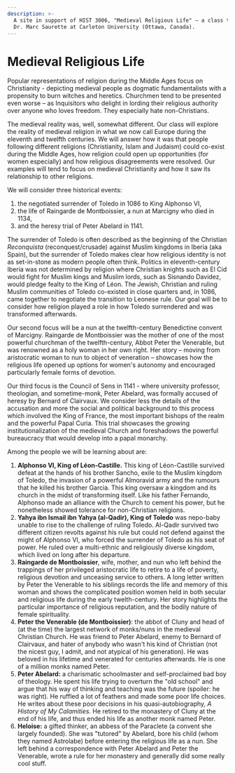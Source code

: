 ```yaml
---
description: >-
  A site in support of HIST 3006, "Medieval Religious Life" – a class taught by
  Dr. Marc Saurette at Carleton University (Ottawa, Canada).
---
```


# Medieval Religious Life

Popular representations of religion during the Middle Ages focus on Christianity - depicting medieval people as dogmatic fundamentalists with a propensity to burn witches and heretics. Churchmen tend to be presented even worse – as Inquisitors who delight in lording their religious authority over anyone who loves freedom. They especially hate non-Christians.&#x20;

The medieval reality was, well, somewhat different. Our class will explore the reality of medieval religion in what we now call Europe during the eleventh and twelfth centuries. We will answer how it was that people following different religions (Christianity, Islam and Judaism) could co-exist during the Middle Ages, how religion could open up opportunities (for women especially) and how religious disagreements were resolved. Our examples will tend to focus on medieval Christianity and how it saw its relationship to other religions.&#x20;

We will consider three historical events:&#x20;

1. the negotiated surrender of Toledo in 1086 to King Alphonso VI,&#x20;
2. the life of Raingarde de Montboissier, a nun at Marcigny who died in 1134,&#x20;
3. and the heresy trial of Peter Abelard in 1141.

The surrender of Toledo is often described as the beginning of the Christian _Reconquista_ (reconquest/crusade) against Muslim kingdoms in Iberia (aka Spain), but the surrender of Toledo makes clear how religious identity is not as set-in-stone as modern people often think. Politics in eleventh-century Iberia was not determined by religion where Christian knights such as El Cid would fight for Muslim kings and Muslim lords, such as Sisnando Davidez, would pledge fealty to the King of Léon. The Jewish, Christian and ruling Muslim communities of Toledo co-existed in close quarters and, in 1086, came together to negotiate the transition to Leonese rule. Our goal will be to consider how religion played a role in how Toledo surrendered and was transformed afterwards. &#x20;

Our second focus will be a nun at the twelfth-century Benedictine convent of Marcigny. Raingarde de Montboissier was the mother of one of the most powerful churchman of the twelfth-century, Abbot Peter the Venerable, but was renowned as a holy woman in her own right. Her story – moving from aristocratic woman to nun to object of veneration – showcases how the religious life opened up options for women's autonomy and encouraged particularly female forms of devotion. &#x20;

Our third focus is the Council of Sens in 1141 - where university professor, theologian, and sometime-monk, Peter Abelard, was formally accused of heresy by Bernard of Clairvaux. We consider less the details of the accusation and more the social and political background to this process which involved the King of France, the most important bishops of the realm and the powerful Papal Curia. This trial showcases the growing institutionalization of the medieval Church and foreshadows the powerful bureaucracy that would develop into a papal monarchy.&#x20;

Among the people we will be learning about are:&#x20;

1. **Alphonso VI, King of Léon-Castille.** This king of Léon-Castille survived defeat at the hands of his brother Sancho, exile to the Muslim kingdom of Toledo, the invasion of a powerful Almoravid army and the rumours that he killed his brother Garcia. This king oversaw a kingdom and its church in the midst of transforming itself. Like his father Fernando, Alphonso made an alliance with the Church to cement his power, but he nonetheless showed tolerance for non-Christian religions.
2. **Yahya ibn Ismail ibn Yahya (al-Qadir), King of Toledo** was nepo-baby unable to rise to the challenge of ruling Toledo. Al-Qadir survived two different citizen revolts against his rule but could not defend against the might of Alphonso VI, who forced the surrender of Toledo as his seat of power. He ruled over a multi-ethnic and religiously diverse kingdom, which lived on long after his departure.
3. **Raingarde de Montboissier**, wife, mother, and nun who left behind the trappings of her privileged aristocratic life to retire to a life of poverty, religious devotion and unceasing service to others. A long letter written by Peter the Venerable to his siblings records the life and memory of this woman and shows the complicated position women held in both secular and religious life during the early twelth-century. Her story highlights the particular importance of religious reputation, and the bodily nature of female spirituality.
4. **Peter the Venerable (de Montboissier)**: the abbot of Cluny and head of (at the time) the largest network of monks/nuns in the medieval Christian Church. He was friend to Peter Abelard, enemy to Bernard of Clairvaux, and hater of anybody who wasn't his kind of Christian (not the nicest guy, I admit, and not atypical of his generation). He was beloved in his lifetime and venerated for centuries afterwards. He is one of a million monks named Peter.
5. **Peter Abelard:** a charismatic schoolmaster and self-proclaimed bad boy of theology. He spent his life trying to overturn the "old school" and argue that his way of thinking and teaching was the future (spoiler: he was right). He ruffled a lot of feathers and made some poor life choices. He writes about these poor decisions in his quasi-autobiography, _A History of My Calamities._ He retired to the monastery of Cluny at the end of his life, and thus ended his life as another monk named Peter.&#x20;
6. **Heloise:** a gifted thinker, an abbess of the Paraclete (a convent she largely founded). She was "tutored" by Abelard, bore his child (whom they named Astrolabe) before entering the religious life as a nun. She left behind a correspondence with Peter Abelard and Peter the Venerable, wrote a rule for her monastery and generally did some really cool stuff.&#x20;

